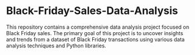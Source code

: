 # Black-Friday-Sales-Data-Analysis
This repository contains a comprehensive data analysis project focused on Black Friday sales. The primary goal of this project is to uncover insights and trends from a dataset of Black Friday transactions using various data analysis techniques and Python libraries.
